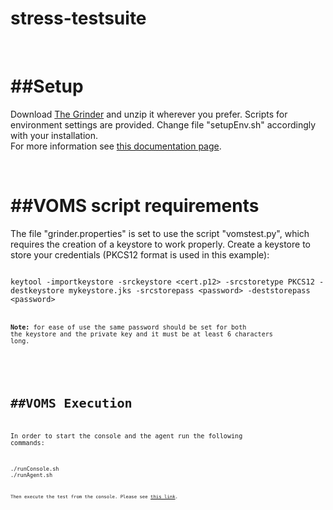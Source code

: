 stress-testsuite
================

<br>

##Setup
================


Download [The Grinder](http://sourceforge.net/projects/grinder/) and unzip it wherever you prefer.
Scripts for environment settings are provided. Change file "setupEnv.sh" accordingly with your installation.  
For more information see [this documentation page](http://grinder.sourceforge.net/g3/getting-started.html#howtostart).

<br>

##VOMS script requirements
================

The file "grinder.properties" is set to use the script "vomstest.py", which requires the creation of a keystore to work properly.
Create a keystore to store your credentials (PKCS12 format is used in this example): 

<code>
keytool -importkeystore -srckeystore &lt;cert.p12> -srcstoretype PKCS12 -destkeystore mykeystore.jks -srcstorepass &lt;password> -deststorepass &lt;password>
<code>

<b>Note:</b> for ease of use the same password should be set for both the keystore and the private key and it must be at least 6 characters long.

<br>

##VOMS Execution
================

In order to start the console and the agent run the following commands: 

<code>
./runConsole.sh
./runAgent.sh
<code>

Then execute the test from the console. Please see [this link](http://grinder.sourceforge.net/g3/console.html).